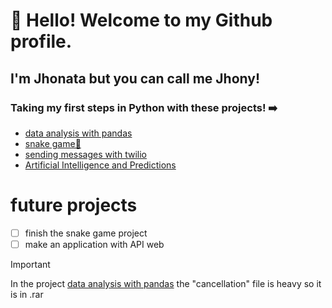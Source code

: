 # 👋 Hello! Welcome to my Github profile.
## I'm Jhonata but you can call me Jhony!

### Taking my first steps in Python with these projects! ➡️

<ul>
<li><a href="https://github.com/jH0NYSS/py/tree/main/Analisando_dados">data analysis with pandas</a></li>
<li><a href="https://github.com/jH0NYSS/py/tree/main/game">snake game🐍</a></li>
<li><a href="https://github.com/jH0NYSS/py/tree/main/msg_twilio">sending messages with twilio</a></li>
<li><a href="https://github.com/jH0NYSS/py/tree/main/previs%C3%B5es_IA">Artificial Intelligence and Predictions</a></li>
</ul>

# future projects
- [ ] finish the snake game project
- [ ] make an application with API web
      
> [!IMPORTANT]
> In the project <a href="https://github.com/jH0NYSS/py/tree/main/Analisando_dados" >data analysis with pandas</a> the "cancellation" file is heavy so it is in .rar
